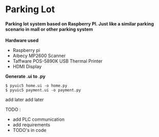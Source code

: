 # Parking Lot

#### Parking lot system based on Raspberry PI. Just like a similar parking scenario in mall or other parking system

**Hardware used**

- Raspberry pi 
- Aibecy MP2600 Scanner
- Taffware POS-5890K USB Thermal Printer
- HDMI Display

**Generate .ui to .py**

```
$ pyuic5 home.ui -o home.py
$ pyuic5 payment.ui -o payment.py
```


add later add later

TODO :

- add PLC communication
- add requirements
- TODO's in code